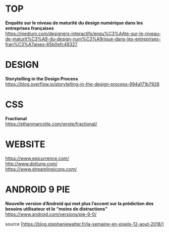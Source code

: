 # TOP

**Enquête sur le niveau de maturité du design numérique dans les entreprises françaises**  
https://medium.com/designers-interactifs/enqu%C3%AAte-sur-le-niveau-de-maturit%C3%A9-du-design-num%C3%A9rique-dans-les-entreprises-fran%C3%A7aises-65b0efc48327


# DESIGN

**Storytelling in the Design Process**  
https://blog.overflow.io/storytelling-in-the-design-process-994a171b7928


# CSS

**Fractional**  
https://ethanmarcotte.com/wrote/fractional/


# WEBSITE

https://www.epicurrence.com/  
http://www.dotlung.com/  
https://www.streamlineicons.com/  


# ANDROID 9 PIE 

**Nouvelle version d’Android qui met plus l’accent sur la prédiction des besoins utilisateur et le “moins de distractions”**  
https://www.android.com/versions/pie-9-0/

source [https://blog.stephaniewalter.fr/la-semaine-en-pixels-12-aout-2018/]

